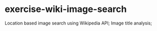 # exercise-wiki-image-search
Location based image search using Wikipedia API; Image title analysis;
